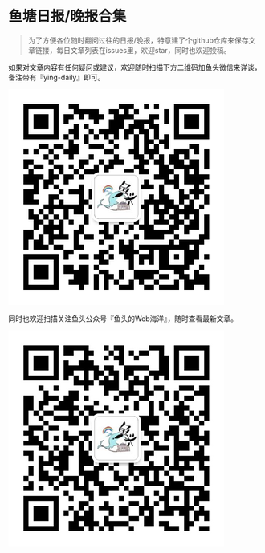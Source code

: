 # 鱼塘日报/晚报合集
> 为了方便各位随时翻阅过往的日报/晚报，特意建了个github仓库来保存文章链接，每日文章列表在issues里，欢迎star，同时也欢迎投稿。

如果对文章内容有任何疑问或建议，欢迎随时扫描下方二维码加鱼头微信来详谈，备注带有『ying-daily』即可。

![](img/wx.jpg)

同时也欢迎扫描关注鱼头公众号『鱼头的Web海洋』，随时查看最新文章。

![](img/gzh.jpg)
